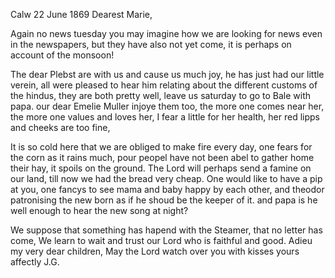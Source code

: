 Calw 22 June 1869
Dearest Marie,

Again no news tuesday you may imagine how we are looking for news even in the newspapers, but they have also not yet come, it is perhaps on account of the monsoon!

The dear Plebst are with us and cause us much joy, he has just had our little verein, all were pleased to hear him relating about the different customs of the hindus, they are both pretty well, leave us saturday to go to Bale with papa. our dear Emelie Muller injoye them too, the more one comes near her, the more one values and loves her, I fear a little for her health, her red lipps and cheeks are too fine,

It is so cold here that we are obliged to make fire every day, one fears for the corn as it rains much, pour peopel have not been abel to gather home their hay, it spoils on the ground. The Lord will perhaps send a famine on our land, till now we had the bread very cheap. One would like to have a pip at you, one fancys to see mama and baby happy by each other, and theodor patronising the new born as if he shoud be the keeper of it. and papa is he well enough to hear the new song at night?

We suppose that something has hapend with the Steamer, that no letter has come, We learn to wait and trust our Lord who is faithful and good. Adieu my very dear children, May the Lord watch over you with kisses  yours affectly J.G.

